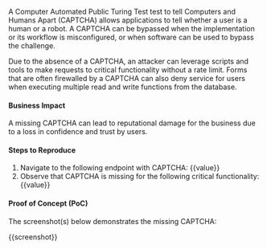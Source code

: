 A Computer Automated Public Turing Test test to tell Computers and Humans Apart (CAPTCHA) allows applications to tell whether a user is a human or a robot. A CAPTCHA can be bypassed when the implementation or its workflow is misconfigured, or when software can be used to bypass the challenge.

Due to the absence of a CAPTCHA, an attacker can leverage scripts and tools to make requests to critical functionality without a rate limit. Forms that are often firewalled by a CAPTCHA can also deny service for users when executing multiple read and write functions from the database.

#### Business Impact

A missing CAPTCHA can lead to reputational damage for the business due to a loss in confidence and trust by users.

#### Steps to Reproduce

1. Navigate to the following endpoint with CAPTCHA: {{value}}
1. Observe that CAPTCHA is missing for the following critical functionality: {{value}}

#### Proof of Concept (PoC)

The screenshot(s) below demonstrates the missing CAPTCHA:

{{screenshot}}
